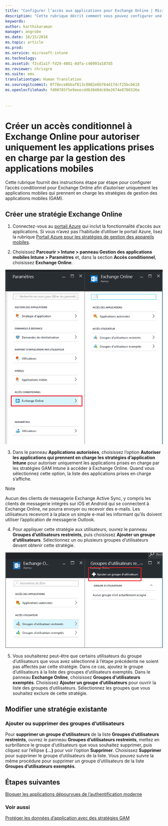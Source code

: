 ```yaml
---
title: "Configurer l’accès aux applications pour Exchange Online | Microsoft Intune"
description: "Cette rubrique décrit comment vous pouvez configurer une stratégie d’accès conditionnel pour les applications GAM."
keywords: 
author: karthikaraman
manager: angrobe
ms.date: 10/15/2016
ms.topic: article
ms.prod: 
ms.service: microsoft-intune
ms.technology: 
ms.assetid: f2cd1a1f-fd29-4081-8dfa-c40993a107d5
ms.reviewer: chrisgre
ms.suite: ems
translationtype: Human Translation
ms.sourcegitcommit: 0f78ece8bbaf813c0082e6b764d174cf25bcb618
ms.openlocfilehash: fd00785f5e9eeecddb3840dcb9e2674e8786526e


---
```


# Créer un accès conditionnel à Exchange Online pour autoriser uniquement les applications prises en charge par la gestion des applications mobiles
Cette rubrique fournit des instructions étape par étape pour configurer l’accès conditionnel pour Exchange Online afin d’autoriser uniquement les applications mobiles qui prennent en charge les stratégies de gestion des applications mobiles (GAM).


## Créer une stratégie Exchange Online
1.  Connectez-vous au [portail Azure](portal.azure.com) qui inclut la fonctionnalité d’accès aux applications. Si vous n’avez pas l’habitude d’utiliser le portail Azure, lisez la rubrique [Portail Azure pour les stratégies de gestion des appareils mobiles](azure-portal-for-microsoft-intune-mam-policies.md).

2.  Choisissez **Parcourir > Intune > panneau Gestion des applications mobiles Intune > Paramètres** et, dans la section **Accès conditionnel**, choisissez **Exchange Online**.

  ![Capture d’écran du panneau des paramètres présentant la section de l’accès conditionnel avec l’option Exchange Online mise en surbrillance](../media/mam-ca-settings-exo.png)

3.  Dans le panneau **Applications autorisées**, choisissez l’option **Autoriser les applications qui prennent en charge les stratégies d’application Intune** pour autoriser uniquement les applications prises en charge par les stratégies GAM Intune à accéder à Exchange Online. Quand vous sélectionnez cette option, la liste des applications prises en charge s’affiche.

  >[!NOTE]
  >Aucun des clients de messagerie Exchange Active Sync, y compris les clients de messagerie intégrés sur iOS et Android qui se connectent à Exchange Online, ne pourra envoyer ou recevoir des e-mails. Les utilisateurs recevront à la place un simple e-mail les informant qu’ils doivent utiliser l’application de messagerie Outlook. 
4.   Pour appliquer cette stratégie aux utilisateurs, ouvrez le panneau **Groupes d’utilisateurs restreints**, puis choisissez **Ajouter un groupe d’utilisateurs**. Sélectionnez un ou plusieurs groupes d’utilisateurs devant obtenir cette stratégie.

  ![Capture d’écran du panneau Groupes d’utilisateurs restreints avec l’option Ajouter un groupe d’utilisateurs mise en surbrillance](../media/mam-ca-add-user-group.png)

5.  Vous souhaiterez peut-être que certains utilisateurs du groupe d’utilisateurs que vous avez sélectionné à l’étape précédente ne soient pas affectés par cette stratégie. Dans ce cas, ajoutez le groupe d’utilisateurs à la liste des groupes d’utilisateurs exemptés. Dans le panneau **Exchange Online**, choisissez **Groupes d’utilisateurs exemptés**. Choisissez **Ajouter un groupe d’utilisateurs** pour ouvrir la liste des groupes d’utilisateurs. Sélectionnez les groupes que vous souhaitez exclure de cette stratégie.  

## Modifier une stratégie existante
### Ajouter ou supprimer des groupes d’utilisateurs

Pour **supprimer un groupe d’utilisateurs** de la liste **Groupes d’utilisateurs restreints**, ouvrez le panneau **Groupes d’utilisateurs restreints**, mettez en surbrillance le groupe d’utilisateurs que vous souhaitez supprimer, puis cliquez sur l’ellipse **(...)** pour voir l’option **Supprimer**. Choisissez **Supprimer** pour supprimer le groupe d’utilisateurs de la liste. Vous pouvez suivre la même procédure pour supprimer un groupe d’utilisateurs de la liste **Groupes d’utilisateurs exemptés**.


## Étapes suivantes
[Bloquer les applications dépourvues de l’authentification moderne](block-apps-with-no-modern-authentication.md)
### Voir aussi
[Protéger les données d’application avec des stratégies GAM](protect-app-data-using-mobile-app-management-policies-with-microsoft-intune.md)



<!--HONumber=Oct16_HO2-->


